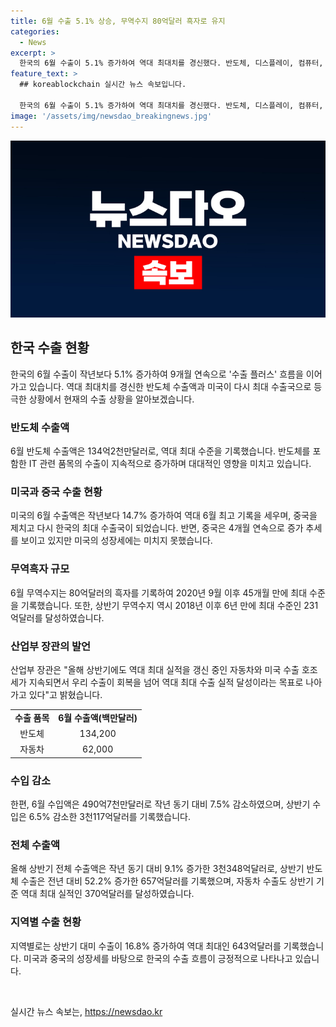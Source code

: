 ```yaml
---
title: 6월 수출 5.1% 상승, 무역수지 80억달러 흑자로 유지
categories:
  - News
excerpt: >
  한국의 6월 수출이 5.1% 증가하여 역대 최대치를 경신했다. 반도체, 디스플레이, 컴퓨터, 무선통신기기 등 IT 제품의 수출이 증가했고, 반도체 수출은 역대 최대 수준을 기록했다. 미국은 중국을 제치고 다시 한국의 최대 수출국이 되었고, 무역흑자 역시 6년 만에 최대 규모를 기록했다. 상반기도 9.1% 증가한 3천348억달러의 수출액을 기록하여 호조를 보였다.특히, 반도체와 자동차 수출이 크게 증가하면서 전체적으로 호전되고 있는 것으로 나타났다.
feature_text: >
  ## koreablockchain 실시간 뉴스 속보입니다.

  한국의 6월 수출이 5.1% 증가하여 역대 최대치를 경신했다. 반도체, 디스플레이, 컴퓨터, 무선통신기기 등 IT 제품의 수출이 증가했고, 반도체 수출은 역대 최대 수준을 기록했다. 미국은 중국을 제치고 다시 한국의 최대 수출국이 되었고, 무역흑자 역시 6년 만에 최대 규모를 기록했다. 상반기도 9.1% 증가한 3천348억달러의 수출액을 기록하여 호조를 보였다.특히, 반도체와 자동차 수출이 크게 증가하면서 전체적으로 호전되고 있는 것으로 나타났다.
image: '/assets/img/newsdao_breakingnews.jpg'
---
```


<p><img src="/assets/img/newsdao_breakingnews.jpg" alt="koreablockchain 속보" /></p>

<h2 data-ke-size="size26">한국 수출 현황</h2>

<p data-ke-size="size16">한국의 6월 수출이 작년보다 5.1% 증가하여 9개월 연속으로 '수출 플러스' 흐름을 이어가고 있습니다. 역대 최대치를 경신한 반도체 수출액과 미국이 다시 최대 수출국으로 등극한 상황에서 현재의 수출 상황을 알아보겠습니다.</p>

<h3><b>반도체 수출액</b></h3>

<p data-ke-size="size16">6월 반도체 수출액은 134억2천만달러로, 역대 최대 수준을 기록했습니다. 반도체를 포함한 IT 관련 품목의 수출이 지속적으로 증가하며 대대적인 영향을 미치고 있습니다.</p>

<h3><b>미국과 중국 수출 현황</b></h3>

<p data-ke-size="size16">미국의 6월 수출액은 작년보다 14.7% 증가하여 역대 6월 최고 기록을 세우며, 중국을 제치고 다시 한국의 최대 수출국이 되었습니다. 반면, 중국은 4개월 연속으로 증가 추세를 보이고 있지만 미국의 성장세에는 미치지 못했습니다.</p>

<h3><b>무역흑자 규모</b></h3>

<p data-ke-size="size16">6월 무역수지는 80억달러의 흑자를 기록하여 2020년 9월 이후 45개월 만에 최대 수준을 기록했습니다. 또한, 상반기 무역수지 역시 2018년 이후 6년 만에 최대 수준인 231억달러를 달성하였습니다.</p>

<h3><b>산업부 장관의 발언</b></h3>

<p data-ke-size="size16">산업부 장관은 "올해 상반기에도 역대 최대 실적을 갱신 중인 자동차와 미국 수출 호조세가 지속되면서 우리 수출이 회복을 넘어 역대 최대 수출 실적 달성이라는 목표로 나아가고 있다"고 밝혔습니다.</p>

<table>
  <tr>
    <td style="text-align: center; height: 17px;"><b>수출 품목</b></td>
    <td style="text-align: center; height: 17px;"><b>6월 수출액(백만달러)</b></td>
  </tr>
  <tr>
    <td style="text-align: center; height: 17px;">반도체</td>
    <td style="text-align: center; height: 17px;">134,200</td>
  </tr>
  <tr>
    <td style="text-align: center; height: 17px;">자동차</td>
    <td style="text-align: center; height: 17px;">62,000</td>
  </tr>
</table>

<h3><b>수입 감소</b></h3>

<p data-ke-size="size16">한편, 6월 수입액은 490억7천만달러로 작년 동기 대비 7.5% 감소하였으며, 상반기 수입은 6.5% 감소한 3천117억달러를 기록했습니다.</p>

<h3><b>전체 수출액</b></h3>

<p data-ke-size="size16">올해 상반기 전체 수출액은 작년 동기 대비 9.1% 증가한 3천348억달러로, 상반기 반도체 수출은 전년 대비 52.2% 증가한 657억달러를 기록했으며, 자동차 수출도 상반기 기준 역대 최대 실적인 370억달러를 달성하였습니다.</p>

<h3><b>지역별 수출 현황</b></h3>

<p data-ke-size="size16">지역별로는 상반기 대미 수출이 16.8% 증가하여 역대 최대인 643억달러를 기록했습니다. 미국과 중국의 성장세를 바탕으로 한국의 수출 흐름이 긍정적으로 나타나고 있습니다.</p>

<p data-ke-size="size16">&nbsp;</p>
실시간 뉴스 속보는, <a href="https://newsdao.kr" rel="dofollow">https://newsdao.kr</a>


